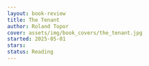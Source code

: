 ```yaml
---
layout: book-review
title: The Tenant
author: Roland Topor
cover: assets/img/book_covers/the_tenant.jpg
started: 2025-05-01
stars:
status: Reading
---
```



